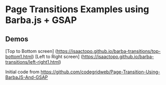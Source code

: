 # Page Transitions Examples using Barba.js + GSAP

## Demos

[Top to Bottom screen] (https://isaactopo.github.io/barba-transitions/top-bottom1.html)
[Left to Right screen] (https://isaactopo.github.io/barba-transitions/left-right1.html)

Initial code from <https://github.com/codegridweb/Page-Transition-Using-BarbaJS-And-GSAP>